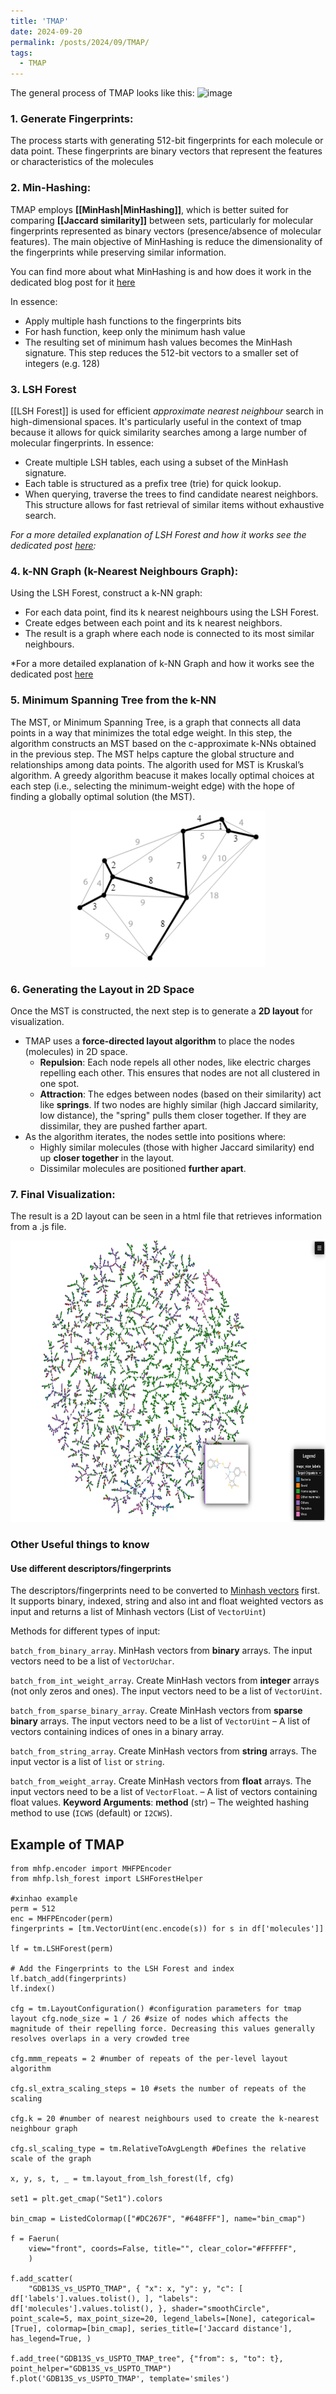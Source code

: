 ```yaml
---
title: 'TMAP'
date: 2024-09-20
permalink: /posts/2024/09/TMAP/
tags:
  - TMAP
---
```


The general process of TMAP looks like this:
![image](https://github.com/user-attachments/assets/abdb3845-4067-432a-8e11-f062bd6166ce)


### 1. Generate Fingerprints:
The process starts with generating 512-bit fingerprints for each molecule or data point. These fingerprints are binary vectors that represent the features or characteristics of the molecules

### 2. Min-Hashing:
TMAP employs **[[MinHash|MinHashing]]**, which is better suited for comparing **[[Jaccard similarity]]** between sets, particularly for molecular fingerprints represented as binary vectors (presence/absence of molecular features). The main objective of MinHashing is reduce the dimensionality of the fingerprints while preserving similar information. 

You can find more about what MinHashing is and how does it work in the dedicated blog post for it [here](https://afloresep.github.io/posts/2024/09/MinHashing/)

In essence: 
- Apply multiple hash functions to the fingerprints bits
- For hash function, keep only the minimum hash value
- The resulting set of minimum hash values becomes the MinHash signature. This step reduces the 512-bit vectors to a smaller set of integers (e.g. 128)

### 3. LSH Forest
[[LSH Forest]] is used for efficient *approximate nearest neighbour* search in high-dimensional spaces. It's particularly useful in the context of tmap because it allows for quick similarity searches among a large number of molecular fingerprints. 
In essence:
- Create multiple LSH tables, each using a subset of the MinHash signature.
- Each table is structured as a prefix tree (trie) for quick lookup.
- When querying, traverse the trees to find candidate nearest neighbors. This structure allows for fast retrieval of similar items without exhaustive search.

*For a more detailed explanation of LSH Forest and how it works see the dedicated post [here](https://afloresep.github.io/posts/2024/09/LSH-Forest/):* 

### 4. k-NN Graph (k-Nearest Neighbours Graph):
Using the LSH Forest, construct a k-NN graph: 
* For each data point, find its k nearest neighbours using the LSH Forest. 
* Create edges between each point and its k nearest neighbors. 
* The result is a graph where each node is connected to its most similar neighbours.

*For a more detailed explanation of k-NN Graph and how it works see the dedicated post [here](https://afloresep.github.io/kNN_graph/)

### 5. Minimum Spanning Tree from the k-NN
The MST, or Minimum Spanning Tree, is a graph that connects all data points in a way that minimizes the total edge weight. In this step, the algorithm constructs an MST based on the c-approximate k-NNs obtained in the previous step. The MST helps capture the global structure and relationships among data points.
The algorith used for MST is Kruskal’s algorithm. A greedy algorithm beacuse it makes locally optimal choices at each step (i.e., selecting the minimum-weight edge) with the hope of finding a globally optimal solution (the MST).

<div style="text-align: center;">
  <img src='/images/mst.png' height="250px">
</div>

 
### 6. Generating the Layout in 2D Space

Once the MST is constructed, the next step is to generate a **2D layout** for visualization.
- TMAP uses a **force-directed layout algorithm** to place the nodes (molecules) in 2D space.
    - **Repulsion**: Each node repels all other nodes, like electric charges repelling each other. This ensures that nodes are not all clustered in one spot.
    - **Attraction**: The edges between nodes (based on their similarity) act like **springs**. If two nodes are highly similar (high Jaccard similarity, low distance), the "spring" pulls them closer together. If they are dissimilar, they are pushed farther apart.
- As the algorithm iterates, the nodes settle into positions where:
    - Highly similar molecules (those with higher Jaccard similarity) end up **closer together** in the layout.
    - Dissimilar molecules are positioned **further apart**.


### 7. Final Visualization:
The result is a 2D layout can be seen in a html file that retrieves information from a .js file. 

<div style="text-align: center;">
  <img src='/images/final_tmap.png' height="450px">
</div>


### Other Useful things to know
#### Use different descriptors/fingerprints
The descriptors/fingerprints need to be converted to [Minhash vectors](http://tmap.gdb.tools/#tmap.Minhash) first. It supports binary, indexed, string and also int and float weighted vectors as input and returns a list of Minhash vectors (List of `VectorUint`)

Methods for different types of input:

`batch_from_binary_array`. MinHash vectors from **binary** arrays. The input vectors need to be a list of `VectorUchar`.

`batch_from_int_weight_array`. Create MinHash vectors from **integer** arrays (not only zeros and ones). The input vectors need to be a list of `VectorUint`.

`batch_from_sparse_binary_array`. Create MinHash vectors from **sparse binary** arrays. The input vectors need to be a list of `VectorUint` – A list of vectors containing indices of ones in a binary array.

`batch_from_string_array`. Create MinHash vectors from **string** arrays. The input vector is a list of `list` or `string`.

`batch_from_weight_array`. Create MinHash vectors from **float** arrays. The input vectors need to be a list of `VectorFloat`. – A list of vectors containing float values. **Keyword Arguments**: **method** (str) – The weighted hashing method to use (`ICWS` (default) or `I2CWS`).


## Example of TMAP
```
from mhfp.encoder import MHFPEncoder 
from mhfp.lsh_forest import LSHForestHelper 

#xinhao example 
perm = 512 
enc = MHFPEncoder(perm) 
fingerprints = [tm.VectorUint(enc.encode(s)) for s in df['molecules']] 

lf = tm.LSHForest(perm) 

# Add the Fingerprints to the LSH Forest and index lf.batch_add(fingerprints) 
lf.index() 

cfg = tm.LayoutConfiguration() #configuration parameters for tmap layout cfg.node_size = 1 / 26 #size of nodes which affects the magnitude of their repelling force. Decreasing this values generally resolves overlaps in a very crowded tree 

cfg.mmm_repeats = 2 #number of repeats of the per-level layout algorithm 

cfg.sl_extra_scaling_steps = 10 #sets the number of repeats of the scaling 

cfg.k = 20 #number of nearest neighbours used to create the k-nearest neighbour graph 

cfg.sl_scaling_type = tm.RelativeToAvgLength #Defines the relative scale of the graph 

x, y, s, t, _ = tm.layout_from_lsh_forest(lf, cfg) 

set1 = plt.get_cmap("Set1").colors 

bin_cmap = ListedColormap(["#DC267F", "#648FFF"], name="bin_cmap") 

f = Faerun( 
	view="front", coords=False, title="", clear_color="#FFFFFF", 
	) 

f.add_scatter( 
	"GDB13S_vs_USPTO_TMAP", { "x": x, "y": y, "c": [ df['labels'].values.tolist(), ], "labels": df['molecules'].values.tolist(), }, shader="smoothCircle", point_scale=5, max_point_size=20, legend_labels=[None], categorical=[True], colormap=[bin_cmap], series_title=['Jaccard distance'], has_legend=True, ) 
	
f.add_tree("GDB13S_vs_USPTO_TMAP_tree", {"from": s, "to": t}, point_helper="GDB13S_vs_USPTO_TMAP") 
f.plot('GDB13S_vs_USPTO_TMAP', template='smiles')
```


